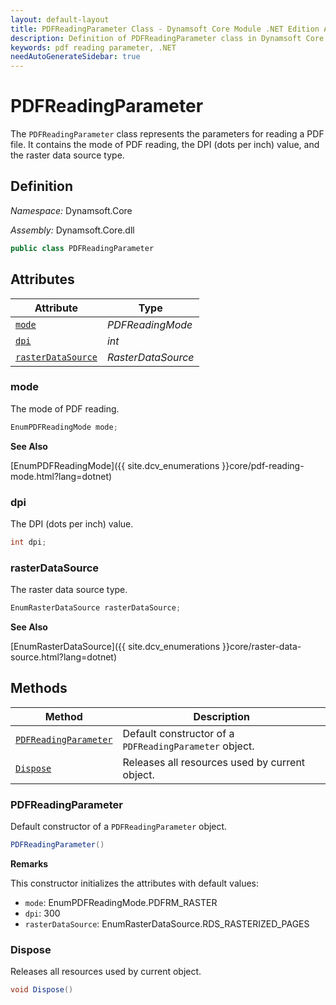 ```yaml
---
layout: default-layout
title: PDFReadingParameter Class - Dynamsoft Core Module .NET Edition API Reference
description: Definition of PDFReadingParameter class in Dynamsoft Core Module .NET Edition.
keywords: pdf reading parameter, .NET
needAutoGenerateSidebar: true
---
```


# PDFReadingParameter

The `PDFReadingParameter` class represents the parameters for reading a PDF file. It contains the mode of PDF reading, the DPI (dots per inch) value, and the raster data source type.

## Definition

*Namespace:* Dynamsoft.Core

*Assembly:* Dynamsoft.Core.dll

```csharp
public class PDFReadingParameter 
```

## Attributes
  
| Attribute | Type |
|---------- | ---- |
| [`mode`](#mode) | *PDFReadingMode* |
| [`dpi`](#dpi) | *int* |
| [`rasterDataSource`](#rasterdatasource) | *RasterDataSource* |

### mode

The mode of PDF reading.

```csharp
EnumPDFReadingMode mode;
```

**See Also**

[EnumPDFReadingMode]({{ site.dcv_enumerations }}core/pdf-reading-mode.html?lang=dotnet)

### dpi

The DPI (dots per inch) value.

```csharp
int dpi;
```

### rasterDataSource

The raster data source type.

```csharp
EnumRasterDataSource rasterDataSource;
```

**See Also**

[EnumRasterDataSource]({{ site.dcv_enumerations }}core/raster-data-source.html?lang=dotnet)


## Methods
  
| Method | Description |
|---------- | ---- |
| [`PDFReadingParameter`](#pdfreadingparameter) | Default constructor of a `PDFReadingParameter` object. |
| [`Dispose`](#dispose) | Releases all resources used by current object. |

### PDFReadingParameter

Default constructor of a `PDFReadingParameter` object.

```csharp
PDFReadingParameter()
```

**Remarks**

This constructor initializes the attributes with default values:
- `mode`: EnumPDFReadingMode.PDFRM_RASTER
- `dpi`: 300
- `rasterDataSource`: EnumRasterDataSource.RDS_RASTERIZED_PAGES

### Dispose

Releases all resources used by current object.

```csharp
void Dispose()
```
